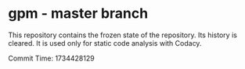 # gpm - master branch

This repository contains the frozen state of the repository.
Its history is cleared. It is used only for static code
analysis with Codacy.

Commit Time: 1734428129